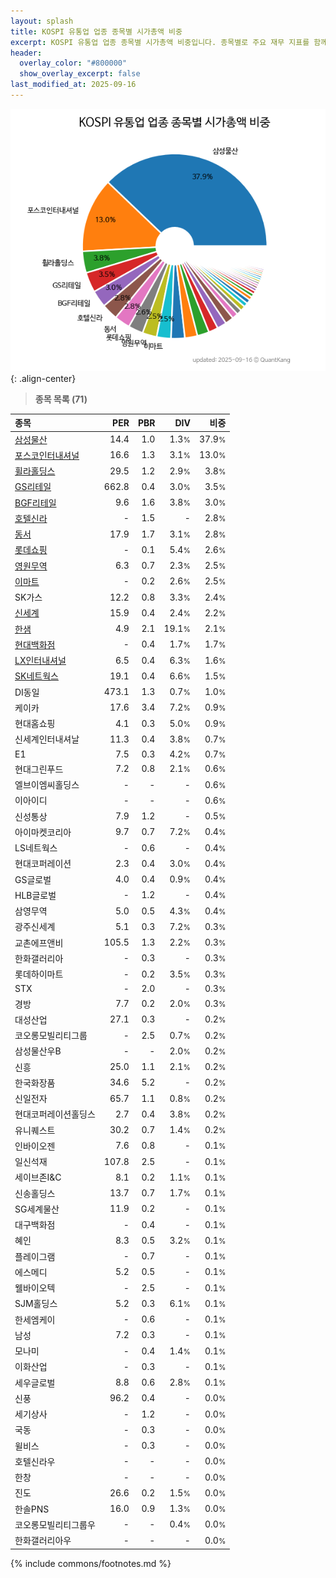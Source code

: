 ```yaml
---
layout: splash
title: KOSPI 유통업 업종 종목별 시가총액 비중
excerpt: KOSPI 유통업 업종 종목별 시가총액 비중입니다. 종목별로 주요 재무 지표를 함께 표시합니다.
header:
  overlay_color: "#800000"
  show_overlay_excerpt: false
last_modified_at: 2025-09-16
---
```



![KOSPI 유통업 업종 종목별 시가총액 비중](/stats/sector/images/kospi_업종_유통업_종목.png){: .align-center}


> **종목 목록 (71)**<a id="list"></a>

| **종목** | **PER** | **PBR** | **DIV** | **비중** |
| :------- | ------: | ------: | ------: | -------: |
| [삼성물산](/028260/) | 14.4 | 1.0 | 1.3<small>%</small> | 37.9<small>%</small> |
| [포스코인터내셔널](/047050/) | 16.6 | 1.3 | 3.1<small>%</small> | 13.0<small>%</small> |
| [휠라홀딩스](/081660/) | 29.5 | 1.2 | 2.9<small>%</small> | 3.8<small>%</small> |
| [GS리테일](/007070/) | 662.8 | 0.4 | 3.0<small>%</small> | 3.5<small>%</small> |
| [BGF리테일](/282330/) | 9.6 | 1.6 | 3.8<small>%</small> | 3.0<small>%</small> |
| [호텔신라](/008770/) | - | 1.5 | - | 2.8<small>%</small> |
| [동서](/026960/) | 17.9 | 1.7 | 3.1<small>%</small> | 2.8<small>%</small> |
| [롯데쇼핑](/023530/) | - | 0.1 | 5.4<small>%</small> | 2.6<small>%</small> |
| [영원무역](/111770/) | 6.3 | 0.7 | 2.3<small>%</small> | 2.5<small>%</small> |
| [이마트](/139480/) | - | 0.2 | 2.6<small>%</small> | 2.5<small>%</small> |
| SK가스 | 12.2 | 0.8 | 3.3<small>%</small> | 2.4<small>%</small> |
| [신세계](/004170/) | 15.9 | 0.4 | 2.4<small>%</small> | 2.2<small>%</small> |
| [한샘](/009240/) | 4.9 | 2.1 | 19.1<small>%</small> | 2.1<small>%</small> |
| [현대백화점](/069960/) | - | 0.4 | 1.7<small>%</small> | 1.7<small>%</small> |
| [LX인터내셔널](/001120/) | 6.5 | 0.4 | 6.3<small>%</small> | 1.6<small>%</small> |
| [SK네트웍스](/001740/) | 19.1 | 0.4 | 6.6<small>%</small> | 1.5<small>%</small> |
| DI동일 | 473.1 | 1.3 | 0.7<small>%</small> | 1.0<small>%</small> |
| 케이카 | 17.6 | 3.4 | 7.2<small>%</small> | 0.9<small>%</small> |
| 현대홈쇼핑 | 4.1 | 0.3 | 5.0<small>%</small> | 0.9<small>%</small> |
| 신세계인터내셔날 | 11.3 | 0.4 | 3.8<small>%</small> | 0.7<small>%</small> |
| E1 | 7.5 | 0.3 | 4.2<small>%</small> | 0.7<small>%</small> |
| 현대그린푸드 | 7.2 | 0.8 | 2.1<small>%</small> | 0.6<small>%</small> |
| 엘브이엠씨홀딩스 | - | - | - | 0.6<small>%</small> |
| 이아이디 | - | - | - | 0.6<small>%</small> |
| 신성통상 | 7.9 | 1.2 | - | 0.5<small>%</small> |
| 아이마켓코리아 | 9.7 | 0.7 | 7.2<small>%</small> | 0.4<small>%</small> |
| LS네트웍스 | - | 0.6 | - | 0.4<small>%</small> |
| 현대코퍼레이션 | 2.3 | 0.4 | 3.0<small>%</small> | 0.4<small>%</small> |
| GS글로벌 | 4.0 | 0.4 | 0.9<small>%</small> | 0.4<small>%</small> |
| HLB글로벌 | - | 1.2 | - | 0.4<small>%</small> |
| 삼영무역 | 5.0 | 0.5 | 4.3<small>%</small> | 0.4<small>%</small> |
| 광주신세계 | 5.1 | 0.3 | 7.2<small>%</small> | 0.3<small>%</small> |
| 교촌에프앤비 | 105.5 | 1.3 | 2.2<small>%</small> | 0.3<small>%</small> |
| 한화갤러리아 | - | 0.3 | - | 0.3<small>%</small> |
| 롯데하이마트 | - | 0.2 | 3.5<small>%</small> | 0.3<small>%</small> |
| STX | - | 2.0 | - | 0.3<small>%</small> |
| 경방 | 7.7 | 0.2 | 2.0<small>%</small> | 0.3<small>%</small> |
| 대성산업 | 27.1 | 0.3 | - | 0.2<small>%</small> |
| 코오롱모빌리티그룹 | - | 2.5 | 0.7<small>%</small> | 0.2<small>%</small> |
| 삼성물산우B | - | - | 2.0<small>%</small> | 0.2<small>%</small> |
| 신흥 | 25.0 | 1.1 | 2.1<small>%</small> | 0.2<small>%</small> |
| 한국화장품 | 34.6 | 5.2 | - | 0.2<small>%</small> |
| 신일전자 | 65.7 | 1.1 | 0.8<small>%</small> | 0.2<small>%</small> |
| 현대코퍼레이션홀딩스 | 2.7 | 0.4 | 3.8<small>%</small> | 0.2<small>%</small> |
| 유니퀘스트 | 30.2 | 0.7 | 1.4<small>%</small> | 0.2<small>%</small> |
| 인바이오젠 | 7.6 | 0.8 | - | 0.1<small>%</small> |
| 일신석재 | 107.8 | 2.5 | - | 0.1<small>%</small> |
| 세이브존I&C | 8.1 | 0.2 | 1.1<small>%</small> | 0.1<small>%</small> |
| 신송홀딩스 | 13.7 | 0.7 | 1.7<small>%</small> | 0.1<small>%</small> |
| SG세계물산 | 11.9 | 0.2 | - | 0.1<small>%</small> |
| 대구백화점 | - | 0.4 | - | 0.1<small>%</small> |
| 혜인 | 8.3 | 0.5 | 3.2<small>%</small> | 0.1<small>%</small> |
| 플레이그램 | - | 0.7 | - | 0.1<small>%</small> |
| 에스메디 | 5.2 | 0.5 | - | 0.1<small>%</small> |
| 웰바이오텍 | - | 2.5 | - | 0.1<small>%</small> |
| SJM홀딩스 | 5.2 | 0.3 | 6.1<small>%</small> | 0.1<small>%</small> |
| 한세엠케이 | - | 0.6 | - | 0.1<small>%</small> |
| 남성 | 7.2 | 0.3 | - | 0.1<small>%</small> |
| 모나미 | - | 0.4 | 1.4<small>%</small> | 0.1<small>%</small> |
| 이화산업 | - | 0.3 | - | 0.1<small>%</small> |
| 세우글로벌 | 8.8 | 0.6 | 2.8<small>%</small> | 0.1<small>%</small> |
| 신풍 | 96.2 | 0.4 | - | 0.0<small>%</small> |
| 세기상사 | - | 1.2 | - | 0.0<small>%</small> |
| 국동 | - | 0.3 | - | 0.0<small>%</small> |
| 윌비스 | - | 0.3 | - | 0.0<small>%</small> |
| 호텔신라우 | - | - | - | 0.0<small>%</small> |
| 한창 | - | - | - | 0.0<small>%</small> |
| 진도 | 26.6 | 0.2 | 1.5<small>%</small> | 0.0<small>%</small> |
| 한솔PNS | 16.0 | 0.9 | 1.3<small>%</small> | 0.0<small>%</small> |
| 코오롱모빌리티그룹우 | - | - | 0.4<small>%</small> | 0.0<small>%</small> |
| 한화갤러리아우 | - | - | - | 0.0<small>%</small> |

{% include commons/footnotes.md %}